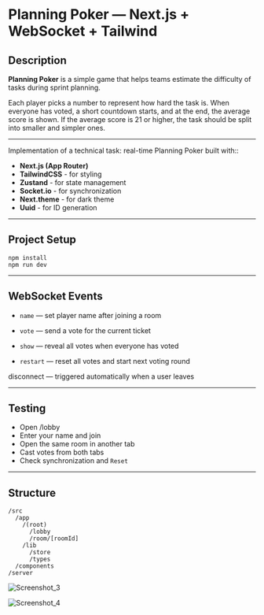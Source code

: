 # Planning Poker — Next.js + WebSocket + Tailwind

## Description

**Planning Poker** is a simple game that helps teams estimate the difficulty of tasks during sprint planning.

<p>Each player picks a number to represent how hard the task is. When everyone has voted, a short countdown starts, and at the end, the average score is shown.
If the average score is 21 or higher, the task should be split into smaller and simpler ones.<p>
  
---

Implementation of a technical task: real-time Planning Poker built with::

- **Next.js (App Router)**
- **TailwindCSS** - for styling
- **Zustand** - for state management
- **Socket.io** - for synchronization
- **Next.theme** - for dark theme
- **Uuid** - for ID generation

---

## Project Setup

```
npm install
npm run dev
```

---

## WebSocket Events
- `name` — set player name after joining a room

- `vote` — send a vote for the current ticket

- `show` — reveal all votes when everyone has voted

- `restart` — reset all votes and start next voting round

disconnect — triggered automatically when a user leaves

---

## Testing
- Open /lobby
- Enter your name and join
- Open the same room in another tab
- Cast votes from both tabs
- Check synchronization and `Reset`

---

## Structure
```
/src
  /app
    /(root)
      /lobby
      /room/[roomId]
    /lib
      /store
      /types
  /components
/server
```

![Screenshot_3](https://github.com/user-attachments/assets/6583089f-f734-4558-9c99-53c3e4597d35)

![Screenshot_4](https://github.com/user-attachments/assets/41dc1103-6c10-46e1-b82b-3765c98f3156)

